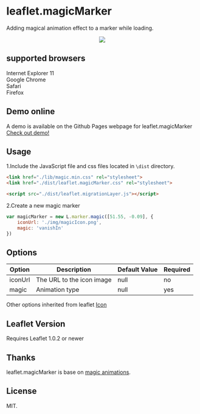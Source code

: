 # leaflet.magicMarker
Adding magical animation effect to a marker while loading.
<div style="text-align:center" align="center">
  <img src="https://react-map.github.io/leaflet.magicMarker/Demo.gif" />
</div>    

## supported browsers    
Internet Explorer 11       
Google Chrome     
Safari    
Firefox        

## Demo online   
A demo is available on the Github Pages webpage for leaflet.magicMarker [Check out demo!](https://sylvenas.github.io/leaflet.magicMarker/)    

## Usage     
1.Include the JavaScript file and css files located in ```\dist``` directory.   
```html
<link href="./lib/magic.min.css" rel="stylesheet">
<link href="./dist/leaflet.magicMarker.css" rel="stylesheet">

<script src="./dist/leaflet.migrationLayer.js"></script>
```     
2.Create a new magic marker
```js
var magicMarker = new L.marker.magic([51.55, -0.09], {
    iconUrl: './img/magicIcon.png',
    magic: 'vanishIn'
})  
```     
## Options 

| Option          | Description              | Default Value  | Required    |
| --------------- | ------------------------ | -------------- | ----------- | 
| iconUrl         | The URL to the icon image| null           |  no        |
| magic           | Animation type           | null           |  yes        |   

Other options inherited from leaflet [Icon](http://leafletjs.com/reference-1.0.2.html#icon)

## Leaflet Version     
Requires Leaflet 1.0.2 or newer   

## Thanks   
leaflet.magicMarker is base on [magic animations](https://github.com/miniMAC/magic).

## License   
MIT.    

